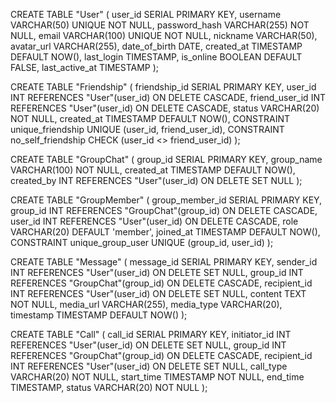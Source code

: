 CREATE TABLE "User" (
user_id SERIAL PRIMARY KEY,
username VARCHAR(50) UNIQUE NOT NULL,
password_hash VARCHAR(255) NOT NULL,
email VARCHAR(100) UNIQUE NOT NULL,
nickname VARCHAR(50),
avatar_url VARCHAR(255),
date_of_birth DATE,
created_at TIMESTAMP DEFAULT NOW(),
last_login TIMESTAMP,
is_online BOOLEAN DEFAULT FALSE,
last_active_at TIMESTAMP
);

CREATE TABLE "Friendship" (
friendship_id SERIAL PRIMARY KEY,
user_id INT REFERENCES "User"(user_id) ON DELETE CASCADE,
friend_user_id INT REFERENCES "User"(user_id) ON DELETE CASCADE,
status VARCHAR(20) NOT NULL,
created_at TIMESTAMP DEFAULT NOW(),
CONSTRAINT unique_friendship UNIQUE (user_id, friend_user_id),
CONSTRAINT no_self_friendship CHECK (user_id <> friend_user_id)
);

CREATE TABLE "GroupChat" (
group_id SERIAL PRIMARY KEY,
group_name VARCHAR(100) NOT NULL,
created_at TIMESTAMP DEFAULT NOW(),
created_by INT REFERENCES "User"(user_id) ON DELETE SET NULL
);

CREATE TABLE "GroupMember" (
group_member_id SERIAL PRIMARY KEY,
group_id INT REFERENCES "GroupChat"(group_id) ON DELETE CASCADE,
user_id INT REFERENCES "User"(user_id) ON DELETE CASCADE,
role VARCHAR(20) DEFAULT 'member',
joined_at TIMESTAMP DEFAULT NOW(),
CONSTRAINT unique_group_user UNIQUE (group_id, user_id)
);

CREATE TABLE "Message" (
message_id SERIAL PRIMARY KEY,
sender_id INT REFERENCES "User"(user_id) ON DELETE SET NULL,
group_id INT REFERENCES "GroupChat"(group_id) ON DELETE CASCADE,
recipient_id INT REFERENCES "User"(user_id) ON DELETE SET NULL,
content TEXT NOT NULL,
media_url VARCHAR(255),
media_type VARCHAR(20),
timestamp TIMESTAMP DEFAULT NOW()
);

CREATE TABLE "Call" (
call_id SERIAL PRIMARY KEY,
initiator_id INT REFERENCES "User"(user_id) ON DELETE SET NULL,
group_id INT REFERENCES "GroupChat"(group_id) ON DELETE CASCADE,
recipient_id INT REFERENCES "User"(user_id) ON DELETE SET NULL,
call_type VARCHAR(20) NOT NULL,
start_time TIMESTAMP NOT NULL,
end_time TIMESTAMP,
status VARCHAR(20) NOT NULL
);


